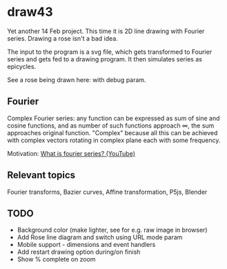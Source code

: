 # draw43

Yet another 14 Feb project. This time it is 2D line drawing with Fourier series. Drawing a rose isn't a bad idea.

The input to the program is a svg file, which gets transformed to Fourier series and gets fed to a drawing program. It then simulates series as epicycles.

See a rose being drawn here: <TODO LINK> with debug param.

## Fourier

Complex Fourier series: any function can be expressed as sum of sine and cosine functions, and as number of such functions approach ∞, the sum approaches original function. "Complex" because all this can be achieved with complex vectors rotating in complex plane each with some frequency.

Motivation: [What is fourier series? (YouTube)](https://www.youtube.com/watch?app=desktop&v=r6sGWTCMz2k)

## Relevant topics

Fourier transforms, Bazier curves, Affine transformation, P5js, Blender

## TODO

- Background color (make lighter, see for e.g. raw image in browser)
- Add Rose line diagram and switch using URL mode param
- Mobile support - dimensions and event handlers
- Add restart drawing option during/on finish
- Show % complete on zoom
